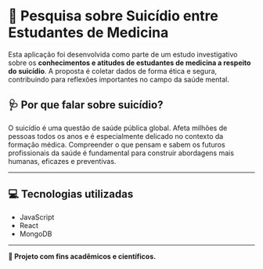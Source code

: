 # 🧠 Pesquisa sobre Suicídio entre Estudantes de Medicina

Esta aplicação foi desenvolvida como parte de um estudo investigativo sobre os **conhecimentos e atitudes de estudantes de medicina a respeito do suicídio**. A proposta é coletar dados de forma ética e segura, contribuindo para reflexões importantes no campo da saúde mental.

## 🩺 Por que falar sobre suicídio?

O suicídio é uma questão de saúde pública global. Afeta milhões de pessoas todos os anos e é especialmente delicado no contexto da formação médica. Compreender o que pensam e sabem os futuros profissionais da saúde é fundamental para construir abordagens mais humanas, eficazes e preventivas.

---

## 💻 Tecnologias utilizadas

- JavaScript  
- React  
- MongoDB  

---

**🧾 Projeto com fins acadêmicos e científicos.**
